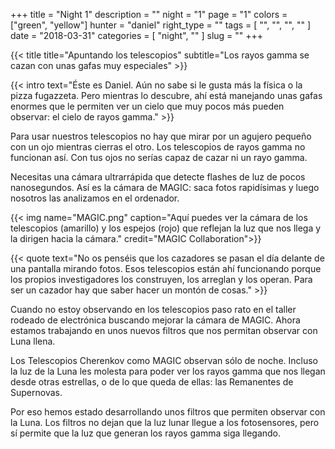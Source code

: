 +++
title = "Night 1"
description = ""
night = "1"
page = "1"
colors = ["green", "yellow"]
hunter = "daniel"
right_type = ""
tags = [ "", "", "", "" ]
date = "2018-03-31"
categories = [
  "night",
  ""
]
slug = ""
+++

{{< title
    title="Apuntando los telescopios"
    subtitle="Los rayos gamma se cazan con unas gafas muy especiales" >}}

{{< intro
    text="Éste es Daniel. Aún no sabe si le gusta más la física o la pizza fugazzeta. Pero mientras lo descubre, ahí está manejando unas gafas enormes que le permiten ver un cielo que muy pocos más pueden observar: el cielo de rayos gamma." >}}

Para usar nuestros telescopios no hay que mirar por un agujero pequeño con un ojo mientras cierras el otro. Los telescopios de rayos gamma no funcionan así. Con tus ojos no serías capaz de cazar ni un rayo gamma.

Necesitas una cámara ultrarrápida que detecte flashes de luz de pocos nanosegundos. Así es la cámara de MAGIC: saca fotos rapidísimas y luego nosotros las analizamos en el ordenador.

{{< img name="MAGIC.png" caption="Aquí puedes ver la cámara de los telescopios (amarillo) y los espejos (rojo) que reflejan la luz que nos llega y la dirigen hacia la cámara." credit="MAGIC Collaboration">}}

{{< quote
    text="No os penséis que los cazadores se pasan el día delante de una pantalla mirando fotos. Esos telescopios están ahí funcionando porque los propios investigadores los construyen, los arreglan y los operan. Para ser un cazador hay que saber hacer un montón de cosas." >}}

Cuando no estoy observando en los telescopios paso rato en el taller rodeado de electrónica buscando mejorar la cámara de MAGIC. Ahora estamos trabajando en unos nuevos filtros que nos permitan observar con Luna llena.

Los Telescopios Cherenkov como MAGIC observan sólo de noche. Incluso la luz de la Luna les molesta para poder ver los rayos gamma que nos llegan desde otras estrellas, o de lo que queda de ellas: las Remanentes de Supernovas.

Por eso hemos estado desarrollando unos filtros que permiten observar con la Luna. Los filtros no dejan que la luz lunar llegue a los fotosensores, pero sí permite que la luz que generan los rayos gamma siga llegando.
